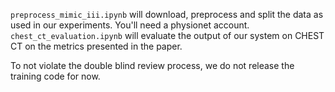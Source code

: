 `preprocess_mimic_iii.ipynb` will download, preprocess and split the data as used in our experiments. You'll need a physionet account.
`chest_ct_evaluation.ipynb` will evaluate the output of our system on CHEST CT on the metrics presented in the paper. 

To not violate the double blind review process, we do not release the training code for now.


